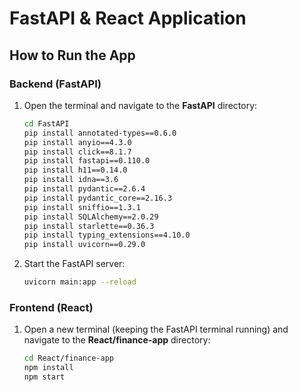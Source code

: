 # FastAPI & React Application

## How to Run the App

### Backend (FastAPI)

1. Open the terminal and navigate to the **FastAPI** directory:
   ```bash
   cd FastAPI
   pip install annotated-types==0.6.0
   pip install anyio==4.3.0
   pip install click==8.1.7
   pip install fastapi==0.110.0
   pip install h11==0.14.0
   pip install idna==3.6
   pip install pydantic==2.6.4
   pip install pydantic_core==2.16.3
   pip install sniffio==1.3.1
   pip install SQLAlchemy==2.0.29
   pip install starlette==0.36.3
   pip install typing_extensions==4.10.0
   pip install uvicorn==0.29.0

2. Start the FastAPI server:
   ```bash
   uvicorn main:app --reload


### Frontend (React)

1. Open a new terminal (keeping the FastAPI terminal running) and navigate to the **React/finance-app** directory:
   ```bash
   cd React/finance-app
   npm install
   npm start
